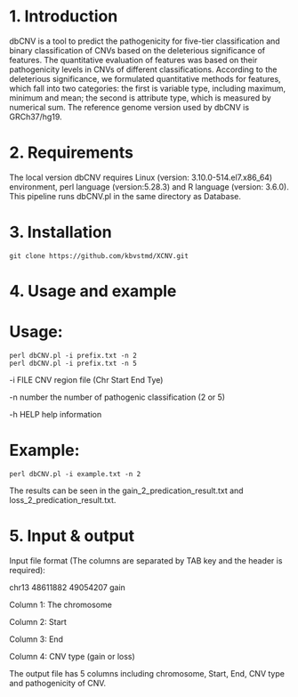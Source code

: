 # 1. Introduction
dbCNV is a tool to predict the pathogenicity for five-tier classification and binary classification of CNVs based on the deleterious significance of features. The quantitative evaluation of features was based on their pathogenicity levels in CNVs of different classifications.  According to the deleterious significance, we formulated quantitative methods for features, which fall into two categories: the first is variable type, including maximum, minimum and mean; the second is attribute type, which is measured by numerical sum. The reference genome version used by dbCNV is GRCh37/hg19.
# 2. Requirements
The local version dbCNV requires Linux (version: 3.10.0-514.el7.x86_64) environment, perl language (version:5.28.3) and R language (version: 3.6.0). This pipeline runs dbCNV.pl in the same directory as Database.
# 3. Installation

```
git clone https://github.com/kbvstmd/XCNV.git
```

# 4. Usage and example
# Usage:

```
perl dbCNV.pl -i prefix.txt -n 2
perl dbCNV.pl -i prefix.txt -n 5
```

 -i FILE    CNV region file (Chr Start End Tye)
 
 -n number  the number of pathogenic classification  (2 or 5)
 
 -h HELP    help information
 
# Example:

```
perl dbCNV.pl -i example.txt -n 2
```

The results can be seen in the gain_2_predication_result.txt and loss_2_predication_result.txt.
 
# 5. Input & output
Input file format (The columns are separated by TAB key and the header is required):

chr13 48611882  49054207	gain

Column 1: The chromosome

Column 2: Start

Column 3: End

Column 4: CNV type (gain or loss)

The output file has 5 columns including chromosome, Start, End, CNV type and pathogenicity of CNV.
